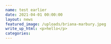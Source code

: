 ```yaml
---
name: test earlier
date: 2021-04-01 00:00:00
layout: news
featured_image: /uploads/briana-marbury.jpeg
write_up_html: <p>hello</p>
categories:
---
```

